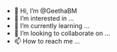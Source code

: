 - 👋 Hi, I’m @GeethaBM
- 👀 I’m interested in ...
- 🌱 I’m currently learning ...
- 💞️ I’m looking to collaborate on ...
- 📫 How to reach me ...

<!---
GeethaBM/GeethaBM is a ✨ special ✨ repository because its `README.md` (this file) appears on your GitHub profile.
You can click the Preview link to take a look at your changes.
--->

